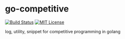 # go-competitive

[![Build Status](https://travis-ci.org/maguroguma/go-competitive.svg?branch=master)](https://travis-ci.org/github/maguroguma/go-competitive) [![MIT License](https://img.shields.io/badge/license-MIT-blue.svg?style=flat)](./LICENSE)

log, utility, snippet for competitive programming in golang
